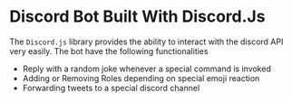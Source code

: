 # Discord Bot Built With Discord.Js

The `Discord.js` library provides the ability to interact with the discord API very easily.
The bot have the following functionalities

- Reply with a random joke whenever a special command is invoked
- Adding or Removing Roles depending on special emoji reaction
- Forwarding tweets to a special discord channel

